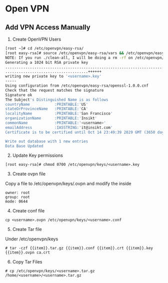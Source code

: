 # Open VPN
## Add VPN Access Manually
1. Create OpenVPN Users 
```bash
[root ~]# cd /etc/openvpn/easy-rsa/
[root easy-rsa]# source /etc/openvpn/easy-rsa/vars && /etc/openvpn/easy-rsa/pkitool <username>
NOTE: If you run ./clean-all, I will be doing a rm -rf on /etc/openvpn/keys
Generating a 1024 bit RSA private key
..........................................................................++++++
.....................................++++++
writing new private key to '<username>.key'
-----
Using configuration from /etc/openvpn/easy-rsa/openssl-1.0.0.cnf
Check that the request matches the signature
Signature ok
The Subject's Distinguished Name is as follows
countryName           :PRINTABLE:'US'
stateOrProvinceName   :PRINTABLE:'CA'
localityName          :PRINTABLE:'San Francisco'
organizationName      :PRINTABLE:'Insikt'
commonName            :PRINTABLE:'<username>'
emailAddress          :IA5STRING:'it@insikt.com'
Certificate is to be certified until Oct 14 23:49:39 2029 GMT (3650 days)

Write out database with 1 new entries
Data Base Updated
```
2. Update Key permissions
```
[root easy-rsa]# chmod 0700 /etc/openvpn/keys/<username>.key
```
3. Create ovpn file 

Copy a file to /etc/openvpn/keys/<username>.ovpn and modify the <username> inside
```
owner: root
group: root
mode: 0644
```
4. Create conf file
```
cp <username>.ovpn /etc/openvpn/keys/<username>.conf
```
5. Create Tar file

Under /etc/openvpn/keys
```
# tar -czf {{item}}.tar.gz {{item}}.conf {{item}}.crt {{item}}.key {{item}}.ovpn ca.crt
```
6. Copy Tar Files
```
# cp /etc/openvpn/keys/<username>.tar.gz /home/<username>/<username>.tar.gz
```
